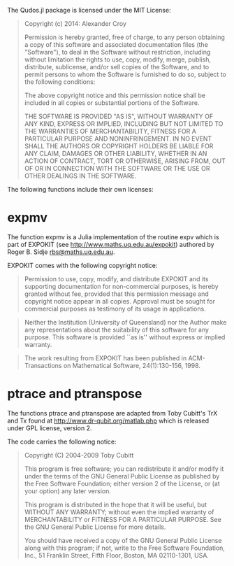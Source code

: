 The Qudos.jl package is licensed under the MIT License:

>Copyright (c) 2014: Alexander Croy
>
>Permission is hereby granted, free of charge, to any person obtaining a copy of this software and associated documentation files (the "Software"), to deal in the Software without restriction, including without limitation the rights to use, copy, modify, merge, publish, distribute, sublicense, and/or sell copies of the Software, and to permit persons to whom the Software is furnished to do so, subject to the following conditions:
>
>The above copyright notice and this permission notice shall be included in all copies or substantial portions of the Software.
>
>THE SOFTWARE IS PROVIDED "AS IS", WITHOUT WARRANTY OF ANY KIND, EXPRESS OR IMPLIED, INCLUDING BUT NOT LIMITED TO THE WARRANTIES OF MERCHANTABILITY, FITNESS FOR A PARTICULAR PURPOSE AND NONINFRINGEMENT. IN NO EVENT SHALL THE AUTHORS OR COPYRIGHT HOLDERS BE LIABLE FOR ANY CLAIM, DAMAGES OR OTHER LIABILITY, WHETHER IN AN ACTION OF CONTRACT, TORT OR OTHERWISE, ARISING FROM, OUT OF OR IN CONNECTION WITH THE SOFTWARE OR THE USE OR OTHER DEALINGS IN THE SOFTWARE.

The following functions include their own licenses:

expmv
=====
The function expmv is a Julia implementation of the routine expv which is
part of EXPOKIT (see http://www.maths.uq.edu.au/expokit) authored by
Roger B. Sidje <rbs@maths.uq.edu.au>.

EXPOKIT comes with the following copyright notice:

> Permission to use, copy, modify, and distribute EXPOKIT and its
> supporting documentation for non-commercial purposes, is hereby
> granted without fee, provided that this permission message and
> copyright notice appear in all copies. Approval must be sought for
> commercial purposes as testimony of its usage in applications.

> Neither the Institution (University of Queensland) nor the Author
> make any representations about the suitability of this software for
> any purpose.  This software is provided ``as is'' without express or
> implied warranty.

> The work resulting from EXPOKIT has been published in ACM-Transactions
> on Mathematical Software, 24(1):130-156, 1998.

ptrace and ptranspose
=====
The functions ptrace and ptranspose are adapted from Toby Cubitt's TrX
and Tx found at http://www.dr-qubit.org/matlab.php which is released under
GPL license, version 2.

The code carries the following notice:

> Copyright (C) 2004-2009 Toby Cubitt
>
> This program is free software; you can redistribute it and/or
> modify it under the terms of the GNU General Public License
> as published by the Free Software Foundation; either version 2
> of the License, or (at your option) any later version.
>
> This program is distributed in the hope that it will be useful,
> but WITHOUT ANY WARRANTY; without even the implied warranty of
> MERCHANTABILITY or FITNESS FOR A PARTICULAR PURPOSE.  See the
> GNU General Public License for more details.
>
> You should have received a copy of the GNU General Public License
> along with this program; if not, write to the Free Software
> Foundation, Inc., 51 Franklin Street, Fifth Floor, Boston,
> MA 02110-1301, USA.
